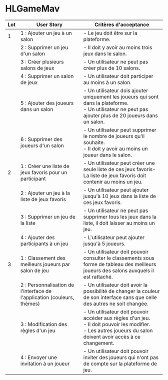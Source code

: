 # HLGameMav

| Lot | User Story | Critères d'acceptance |
| --- | --- | --- |
| 1 | 1 : Ajouter un jeu à un salon | - Le jeu doit être sur la plateforme. |
| | 2 : Supprimer un jeu d&#39;un salon | - Il doit y avoir au moins trois jeux dans le salon. |
| | 3 : Créer plusieurs salons de jeux | - Un utilisateur ne peut pas créer plus de 10 salons. |
| | 4 : Supprimer un salon de jeux | - Un utilisateur doit participer au moins à un salon. |
| | 5 : Ajouter des joueurs dans un salon | - Un utilisateur dois ajouter uniquement les joueurs qui sont dans la plateforme.<br>- Un utilisateur ne peut pas ajouter plus de 20 joueurs dans un salon. |
| | 6 : Supprimer des joueurs d'un salon | - Un utilisateur peut supprimer le nombre de joueurs qu'il souhaite.<br>- Il doit y avoir au moins un joueur dans le salon. |
| 2 | 1 : Créer une liste de jeux favoris pour un participant | - Un utilisateur peut créer une seule liste de ces jeux favoris-La liste de jeux favoris doit contenir au moins un jeu. |
| | 2 : Ajouter un jeu à la liste de jeux favoris | - Un utilisateur peut ajouter jusqu'à 10 jeux dans la liste de ces jeux favoris. |
| | 3 : Supprimer un jeu de la liste | - Un utilisateur ne peut pas supprimer tous les jeux dans la liste, il doit laisser au moins un jeu. |
| | 4 : Ajouter des participants à un jeu | - L'utilisateur peut ajouter jusqu'à 5 joueurs. |
| 3 | 1 : Classement des meilleurs joueurs par salon de jeu | - Un utilisateur doit pouvoir consulter le classements sous forme de tableau des meilleurs joueurs des salons auxquels il est rattaché. |
| | 2 : Personnalisation de l'interface de l'application (couleurs, thèmes) | - Un utilisateur doit avoir la possibilité de changer la couleur de son interface sans que celle des autres ne soit changée. |
| | 3 : Modification des règles d'un jeu | - Un utilisateur doit pouvoir accéder aux règles d'un jeu.<br>- Il doit pouvoir les modifier.<br>- Les autres joueurs du salon doivent avoir accès à ce changement. |
| | 4 : Envoyer une invitation à un joueur | - Un utilisateur doit pouvoir inviter des joueurs qui n'ont pas de compte sur la plateforme de jeu. |
